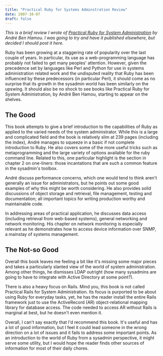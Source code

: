 ```yaml
---
title: "Practical Ruby for Systems Adminstration Review"
date: 2007-10-07
draft: false
---
```


_This is a brief review I wrote of [Practical Ruby for System Administration](https://www.amazon.com/Practical-System-Administration-Experts-Source/dp/1590598210) by André Ben Hamou. I was going to try and have it published elsewhere, but decided I should post it here._

Ruby has been growing at a staggering rate of popularity over the last couple of years. In particular, its use as a web-programming language has probably not failed to get many peoples' attention. However, given the precedence set by languages like Perl and Python for use in systems administration related work and the undisputed reality that Ruby has been influenced by these predecessors (in particular Perl), it should come as no surprise that its growth in the sysadmin world has been similarly on the upswing. It should also be no shock to see books like Practical Ruby for System Administration, by André Ben Hamou, starting to appear on the shelves.

## The Good

This book attempts to give a brief introduction to the capabilities of Ruby as applied to the varied needs of the system administrator. While this is a large and complicated field and the book is relatively slim at 239 pages (including the index), André manages to squeeze in a basic if not complete introduction to Ruby. He also covers some of the more useful tricks such as metaprogramming and the large variety of options available for the ruby command line. Related to this, one particular highlight is the section in chapter 2 on one-liners: those incantations that are such a common feature in the sysadmin's toolbox.

André discuss performance concerns, which one would tend to think aren't generally an issue for administrators, but he points out some good examples of why this might be worth considering. He also provides solid discussions of object storage and retrieval, file management, testing and documentation; all important topics for writing production worthy and maintainable code.

In addressing areas of practical application, he discusses data access (including retrieval from web-based systems), general networking and network monitoring. His chapter on network monitoring is especially relevant as he demonstrates how to access device information over SNMP, a mainstay of systems management.

## The Not-so Good

Overall this book leaves me feeling a bit like it's missing some major pieces and takes a particularly slanted view of the world of system administration. Among other things, he dismisses LDAP outright (how many sysadmins are going to have to integrate with Active Directory at some point?).

There is also a heavy focus on Rails. Mind you, this book is not called Practical Rails for System Administration. Its focus is purported to be about using Ruby for everyday tasks, yet, he has the reader install the entire Rails framework just to use the ActiveRecord (AR) object-relational mapping library for database access. The code needed to access AR without Rails is marginal at best, but he doesn't even mention it.

Overall, I can't say exactly that I'd recommend this book. It's useful and has a lot of good information, but I feel it could lead someone in the wrong direction on a lot of issues and it fails to address some important points. As an introduction to the world of Ruby from a sysadmin perspective, it might serve some utility, but I would hope the reader finds other sources of information for most of their daily chores.
